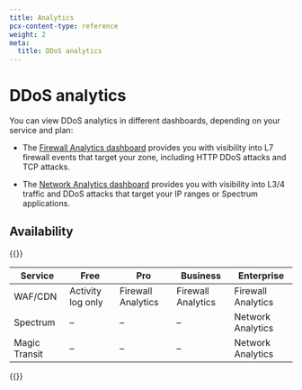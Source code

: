 ```yaml
---
title: Analytics
pcx-content-type: reference
weight: 2
meta:
  title: DDoS analytics
---
```


# DDoS analytics

You can view DDoS analytics in different dashboards, depending on your service and plan:

- The [Firewall Analytics dashboard](/waf/analytics/) provides you with visibility into L7 firewall events that target your zone, including HTTP DDoS attacks and TCP attacks.

- The [Network Analytics dashboard](https://support.cloudflare.com/hc/articles/360038696631) provides you with visibility into L3/4 traffic and DDoS attacks that target your IP ranges or Spectrum applications.

## Availability

{{<table-wrap>}}

| Service       | Free              | Pro                | Business           | Enterprise         |
| ------------- | ----------------- | ------------------ | ------------------ | ------------------ |
| WAF/CDN       | Activity log only | Firewall Analytics | Firewall Analytics | Firewall Analytics |
| Spectrum      | –                 | –                  | –                  | Network Analytics  |
| Magic Transit | –                 | –                  | –                  | Network Analytics  |

{{</table-wrap>}}

